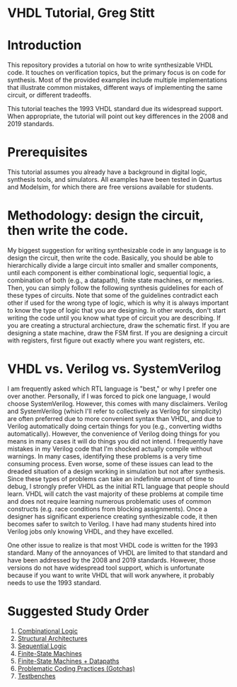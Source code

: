# VHDL Tutorial, Greg Stitt

# Introduction

This repository provides a tutorial on how to write synthesizable VHDL code. It touches on verification topics, but the primary focus is on code for synthesis. Most of the provided examples include multiple implementations that illustrate common mistakes, different ways of implementing the same circuit, or different tradeoffs.

This tutorial teaches the 1993 VHDL standard due its widespread support. When appropriate, the tutorial will point out key differences in the 2008 and 2019 standards.

# Prerequisites

This tutorial assumes you already have a background in digital logic, synthesis tools, and simulators. All examples have been tested in Quartus and Modelsim, for which there are free versions available for students.

# Methodology: design the circuit, then write the code.

My biggest suggestion for writing synthesizable code in any language is to design the circuit, then write the code. Basically, you should be able to hierarchically divide a large circuit into smaller and smaller components, until each component is either combinational logic, sequential logic, a combination of both (e.g., a datapath), finite state machines, or memories. Then, you can simply follow the following synthesis guidelines for each of these types of circuits. Note that some of the guidelines contradict each other if used for the wrong type of logic, which is why it is always important to know the type of logic that you are designing. In other words, don't start writing the code until you know what type of circuit you are describing. If you are creating a structural archiecture, draw the schematic first. If you are designing a state machine, draw the FSM first. If you are designing a circuit with registers, first figure out exactly where you want registers, etc.

# VHDL vs. Verilog vs. SystemVerilog

I am frequently asked which RTL language is "best," or why I prefer one over another. Personally, if I was forced to pick one language, I would choose SystemVerilog. However, this comes with many disclaimers. Verilog and SystemVerilog (which I'll refer to collectively as Verilog for simplicity) are often preferred due to more convenient syntax than VHDL, and due to Verilog automatically doing certain things for you (e.g., converting widths automatically). However, the convenience of Verilog doing things for you means in many cases it will do things you did not intend. I frequently have mistakes in my Verilog code that I'm shocked actually compile without warnings. In many cases, identifying these problems is a very time consuming process. Even worse, some of these issues can lead to the dreaded situation of a design working in simulation but not after synthesis. Since these types of problems can take an indefinite amount of time to debug, I strongly prefer VHDL as the initial RTL language that people should learn. VHDL will catch the vast majority of these problems at compile time and does not require learning numerous problematic uses of common constructs (e.g. race conditions from blocking assignments). Once a designer has significant experience creating synthesizable code, it then becomes safer to switch to Verilog. I have had many students hired into Verilog jobs only knowing VHDL, and they have excelled.

One other issue to realize is that most VHDL code is written for the 1993 standard. Many of the annoyances of VHDL are limited to that standard and have been addressed by the 2008 and 2019 standards. However, those versions do not have widespread tool support, which is unfortunate because if you want to write VHDL that will work anywhere, it probably needs to use the 1993 standard.

# Suggested Study Order

1. [Combinational Logic](./combinational)
1. [Structural Architectures](./structural)
1. [Sequential Logic](./sequential)
1. [Finite-State Machines]()
1. [Finite-State Machines + Datapaths]()
1. [Problematic Coding Practices (Gotchas)]()
1. [Testbenches]()
